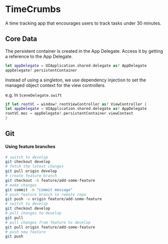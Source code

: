 # TimeCrumbs
A time tracking app that encourages users to track tasks under 30 minutes.

## Core Data

The persistent container is created in the App Delegate.
Access it by getting a reference to the App Delegate.

```swift
let appDelegate = UIApplication.shared.delegate as? AppDelegate
appDelegate?.persistentContainer
```

Instead of using a singleton, we use dependency injection to set the managed object context for the view controllers.

e.g. In `SceneDelegate.swift`
```swift
if let rootVC = window?.rootViewController as? ViewController {
let appDelegate = UIApplication.shared.delegate as? AppDelegate
rootVC.moc = appDelegate?.persistentContainer.viewContext
}
```

## Git

#### Using feature branches

```bash
# switch to develop
git checkout develop
# fetch the latest changes
git pull origin develop
# create feature branch
git checkout -b feature/add-some-feature
# make changes
git commit -m "Commit message"
# push feature branch to remote repo
git push -u origin feature/add-some-feature
# switch to develop
git checkout develop
# pull changes to develop
git pull
# pull changes from feature to develop
git pull origin feature/add-some-feature
# push new feature
git push
```
